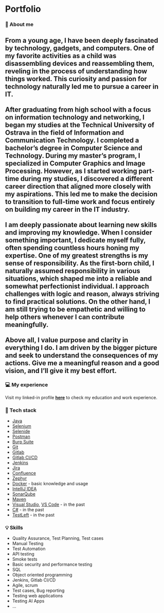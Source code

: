 # Portfolio

### :raising_hand: About me
From a young age, I have been deeply fascinated by technology, gadgets, and computers. One of my favorite activities as a child was disassembling devices and reassembling them, reveling in the process of understanding how things worked. This curiosity and passion for technology naturally led me to pursue a career in IT.
\
\
After graduating from high school with a focus on information technology and networking, I began my studies at the Technical University of Ostrava in the field of Information and Communication Technology. I completed a bachelor’s degree in Computer Science and Technology. During my master’s program, I specialized in Computer Graphics and Image Processing. However, as I started working part-time during my studies, I discovered a different career direction that aligned more closely with my aspirations. This led me to make the decision to transition to full-time work and focus entirely on building my career in the IT industry.
\
\
I am deeply passionate about learning new skills and improving my knowledge. When I consider something important, I dedicate myself fully, often spending countless hours honing my expertise.
One of my greatest strengths is my sense of responsibility. As the first-born child, I naturally assumed responsibility in various situations, which shaped me into a reliable and somewhat perfectionist individual. I approach challenges with logic and reason, always striving to find practical solutions. On the other hand, I am still trying to be empathetic and willing to help others whenever I can contribute meaningfully.
\
\
Above all, I value purpose and clarity in everything I do. I am driven by the bigger picture and seek to understand the consequences of my actions. Give me a meaningful reason and a good vision, and I’ll give it my best effort.
---

### :computer: My experience
Visit my linked-in profile [**here**](https://www.linkedin.com/in/miroslav-surab/) to check my education and work experience.

### :wrench: Tech stack
* [Java](https://www.java.com/en/)
* [Selenium](https://www.selenium.dev/)
* [Selenide](https://selenide.org/)
* [Postman](https://www.postman.com/)
* [Burp Suite](https://portswigger.net/burp)
* [Git](https://git-scm.com/)
* [Gitlab](https://about.gitlab.com/)
* [Gitlab CI/CD](https://docs.gitlab.com/ee/ci/)
* [Jenkins](https://www.jenkins.io/)
* [Jira](https://www.atlassian.com/pl/software/jira)
* [Confluence](https://www.atlassian.com/software/confluence)
* [Zephyr](https://www.atlassian.com/pl/devops/testing-tutorials/jira-zephyr-scale-testing)
* [Docker](https://www.docker.com/) - basic knowledge and usage
* [IntelliJ IDEA](https://www.jetbrains.com/idea/)
* [SonarQube](https://www.sonarsource.com/products/sonarcloud/)
* [Maven](https://maven.apache.org/)
* [Visual Studio](https://visualstudio.microsoft.com/), [VS Code](https://code.visualstudio.com/) - in the past
* [C#](https://dotnet.microsoft.com/en-us/languages/csharp) - in the past
* [TestLeft](https://smartbear.com/product/testleft/overview/) - in the past

### :bulb: Skills
* Quality Assurance, Test Planning, Test cases
* Manual Testing
* Test Automation
* API testing
* Smoke tests
* Basic security and performance testing
* SQL
* Object oriented programming
* Jenkins, Gitlab CI/CD
* Agile, scrum
* Test cases, Bug reporting
* Testing web applications
* Testing AI Apps
* ...
